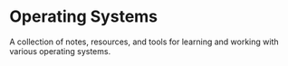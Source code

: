 # Operating Systems

A collection of notes, resources, and tools for learning and working with various operating systems.